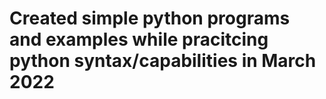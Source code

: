 # Created simple python programs and examples while pracitcing python syntax/capabilities in March 2022
